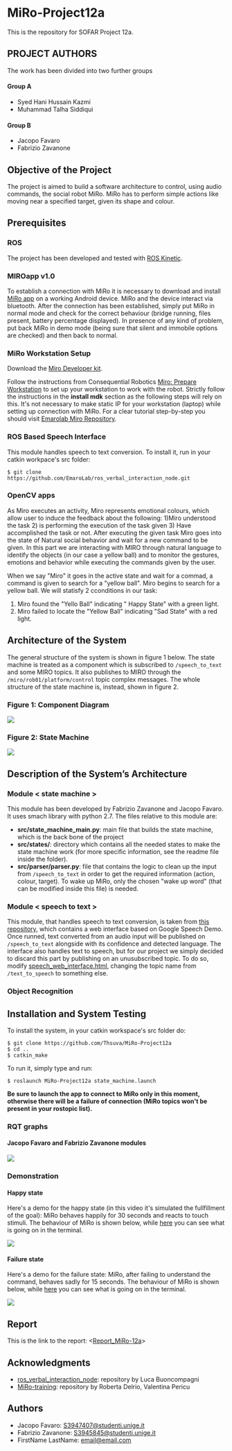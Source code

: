 # MiRo-Project12a

This is the repository for SOFAR Project 12a.

## PROJECT AUTHORS

The work has been divided into two further groups

#### Group A

* Syed Hani Hussain Kazmi
* Muhammad Talha Siddiqui

#### Group B

* Jacopo Favaro
* Fabrizio Zavanone


## Objective of the Project

The project is aimed to build a software architecture to control, using audio commands, the social robot MiRo. MiRo has to perform simple actions like moving near a specified target, given its shape and colour.

## Prerequisites

### ROS
The project has been developed and tested with [ROS Kinetic](http://wiki.ros.org/kinetic/Installation/Ubuntu).

### MIROapp v1.0

To establish a connection with MiRo it is necessary to download and install [MiRo app](http://labs.consequentialrobotics.com/download.php?file=miroapp-200107.apk) on a working Android device.
MiRo and the device interact via bluetooth. After the connection has been established, simply put MiRo in normal mode and check for the correct behaviour (bridge running, files present, battery percentage displayed).
In presence of any kind of problem, put back MiRo in demo mode (being sure that silent and immobile options are checked) and then back to normal.

### MiRo Workstation Setup

Download the [Miro Developer kit](http://labs.consequentialrobotics.com/miro/mdk/).

Follow the instructions from Consequential Robotics [Miro: Prepare Workstation](https://consequential.bitbucket.io/Developer_Preparation_Prepare_workstation.html) to set up your workstation to work with the robot. 
Strictly follow the instructions in the **install mdk** section as the following steps will rely on this.
It's not necessary to make static IP for your workstation (laptop) while setting up connection with MiRo.
For a clear tutorial step-by-step you should visit [Emarolab Miro Repository](https://github.com/EmaroLab/MIRO.git).

### ROS Based Speech Interface

This module handles speech to text conversion. To install it, run in your catkin workpace's src folder:

```
$ git clone https://github.com/EmaroLab/ros_verbal_interaction_node.git

```

### OpenCV apps 

As Miro executes an activity, Miro represents emotional colours, which allow user to induce the feedback about the following:
1)Miro understood the task 
2) is performing the execution of the task given 
3) Have accomplished the task or not. 
After executing the given task Miro goes into the state of Natural social behavior and wait for a new command to be given.
In this part we are interacting with MIRO through natural language to identify the objects (in our case a yellow ball) and to monitor the gestures, emotions and behavior while executing the commands given by the user.

When we say "Miro" it goes in the active state and wait for a commad, a command is given to search for a "yellow ball". Miro begins to search for a yellow ball. 
We will statisfy 2 cconditions in our task:
1) Miro found the "Yello Ball" indicating " Happy State" with a green light.
2) Miro failed to locate the "Yellow Ball" indicating "Sad State" with a red light.


## Architecture of the System

The general structure of the system is shown in figure 1 below. The state machine is treated as a component which is subscribed to `/speech_to_text` and some MIRO topics. It also publishes to MIRO through the `/miro/rob01/platform/control` topic complex messages. The whole structure of the state machine is, instead, shown in figure 2.

### Figure 1: Component Diagram
![](https://github.com/Thsuva/MiRo-Project12a/blob/state_machine/docs/ComponentDiagram_sm.jpeg)

### Figure 2: State Machine
![](https://github.com/Thsuva/MiRo-Project12a/blob/state_machine/docs/StateMachine_sm.jpg)


## Description of the System’s Architecture

### Module < state machine >

This module has been developed by Fabrizio Zavanone and Jacopo Favaro. It uses smach library with python 2.7. The files relative to this module are:

* **src/state_machine_main.py**: main file that builds the state machine, which is the back bone of the project
* **src/states/**: directory which contains all the needed states to make the state machine work (for more specific information, see the readme file inside the folder).
* **src/parser/parser.py**: file that contains the logic to clean up the input from `/speech_to_text` in order to get the required information (action, colour, target). To wake up MiRo, only the chosen "wake up word" (that can be modified inside this file) is needed.

### Module < speech to text >

This module, that handles speech to text conversion, is taken from [this repository](https://github.com/EmaroLab/ros_verbal_interaction_node.git), which contains a web interface based on Google Speech Demo.
Once runned, text converted from an audio input will be published on `/speech_to_text` alongside with its confidence and detected language.
The interface also handles text to speech, but for our project we simply decided to discard this part by publishing on an unusubscribed topic. To do so, modify [speech_web_interface.html](https://github.com/EmaroLab/ros_verbal_interaction_node/blob/master/java-script/speech_web_interface.html), changing the topic name from `/text_to_speech` to something else.

### Object Recognition

## Installation and System Testing

To install the system, in your catkin workspace's src folder do:

```
$ git clone https://github.com/Thsuva/MiRo-Project12a
$ cd ..
$ catkin_make
```
To run it, simply type and run:

```
$ roslaunch MiRo-Project12a state_machine.launch
```

**Be sure to launch the app to connect to MiRo only in this moment, otherwise there will be a failure of connection (MiRo topics won't be present in your rostopic list).**

### RQT graphs

#### Jacopo Favaro and Fabrizio Zavanone modules

![](https://github.com/Thsuva/MiRo-Project12a/blob/state_machine/docs/rqt_graph.jpg)

### Demonstration

#### Happy state

Here's a demo for the happy state (in this video it's simulated the fullfillment of the goal): MiRo behaves happily for 30 seconds and reacts to touch stimuli. The behaviour of MiRo is shown below, while [here](https://unigeit-my.sharepoint.com/:v:/g/personal/s3947407_studenti_unige_it/EQMeZvnLBx9OluR2AFkJLnYBAy0914OEhMV20R6UC7Ny_g?e=WnhXjn) you can see what is going on in the terminal.

[![](https://github.com/Thsuva/MiRo-Project12a/blob/state_machine/docs/MiRo_happy.png)](https://unigeit-my.sharepoint.com/:v:/g/personal/s3947407_studenti_unige_it/ESkJzJxdhqROq0a3JLB8qZ8Bw03ZDNqTLj3ChaNlXdOLrw?e=xmkb9y)

#### Failure state

Here's a demo for the failure state: MiRo, after failing to understand the command, behaves sadly for 15 seconds. The behaviour of MiRo is shown below, while [here](https://unigeit-my.sharepoint.com/:v:/g/personal/s3947407_studenti_unige_it/ERFIsZhbV3RBkqEenLSmBmQBOJXQS6WQeMMWzCbNfcP9Sw?e=ETsVVp) you can see what is going on in the terminal.

[![](https://github.com/Thsuva/MiRo-Project12a/blob/state_machine/docs/MiRo_sad.png)](https://unigeit-my.sharepoint.com/:v:/g/personal/s3947407_studenti_unige_it/ET7sVmuhv5JAlO0pEUt8FDcBmhItLRQtnhiZq7-rXuLdyA?e=jLgAcA)

## Report

This is the link to the report: <[Report_MiRo-12a](https://github.com/Thsuva/MiRo-Project12a/blob/state_machine/docs/Report_MiRo-12a.docx)>

## Acknowledgments

* [ros_verbal_interaction_node](https://github.com/EmaroLab/ros_verbal_interaction_node.git): repository by Luca Buoncompagni
* [MiRo-training](https://github.com/EmaroLab/MiRo-training): repository by Roberta Delrio, Valentina Pericu

## Authors
* Jacopo Favaro: S3947407@studenti.unige.it
* Fabrizio Zavanone: S3945845@studenti.unige.it
* FirstName LastName: email@email.com
